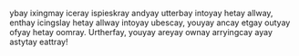 ybay ixingmay iceray ispieskray andyay utterbay intoyay hetay allway, enthay icingslay hetay allway
intoyay ubescay, youyay ancay etgay outyay ofyay hetay oomray. Urtherfay, youyay areyay ownay
arryingcay ayay astytay eattray!

